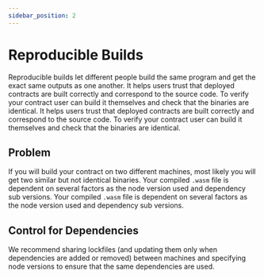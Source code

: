 ```yaml
---
sidebar_position: 2
---
```


# Reproducible Builds
Reproducible builds let different people build the same program and get the exact same outputs as one another. It helps users trust that deployed contracts are built correctly and correspond to the source code. To verify your contract user can build it themselves and check that the binaries are identical. It helps users trust that deployed contracts are built correctly and correspond to the source code. To verify your contract user can build it themselves and check that the binaries are identical.

## Problem
If you will build your contract on two different machines, most likely you will get two similar but not identical binaries. Your compiled `.wasm` file is dependent on several factors as the node version used and dependency sub versions. Your compiled `.wasm` file is dependent on several factors as the node version used and dependency sub versions.

## Control for Dependencies
We recommend sharing lockfiles (and updating them only when dependencies are added or removed) between machines and specifying node versions to ensure that the same dependencies are used. 
